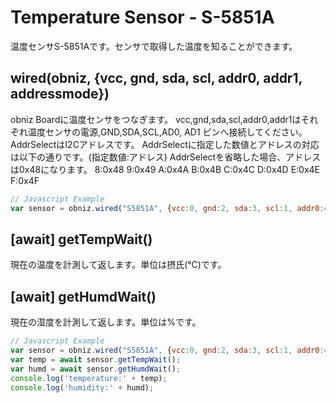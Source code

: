 # Temperature Sensor - S-5851A
温度センサS-5851Aです。センサで取得した温度を知ることができます。

## wired(obniz, {vcc, gnd, sda, scl, addr0, addr1, addressmode})
obniz Boardに温度センサをつなぎます。
vcc,gnd,sda,scl,addr0,addr1はそれぞれ温度センサの電源,GND,SDA,SCL,AD0, AD1 ピンへ接続してください。
AddrSelectはI2Cアドレスです。
AddrSelectに指定した数値とアドレスの対応は以下の通りです。(指定数値:アドレス)
AddrSelectを省略した場合、アドレスは0x48になります。
8:0x48
9:0x49
A:0x4A
B:0x4B
C:0x4C
D:0x4D
E:0x4E
F:0x4F


```javascript
// Javascript Example
var sensor = obniz.wired("S5851A", {vcc:0, gnd:2, sda:3, scl:1, addr0:4, addr1:5, addressmode:"A"});
```
## [await] getTempWait()
現在の温度を計測して返します。単位は摂氏(℃)です。

## [await] getHumdWait()
現在の湿度を計測して返します。単位は%です。
```javascript
// Javascript Example
var sensor = obniz.wired("S5851A", {vcc:0, gnd:2, sda:3, scl:1, addr0:4, addr1:5, addressmode:"A"});
var temp = await sensor.getTempWait();
var humd = await sensor.getHumdWait();
console.log('temperature:' + temp);
console.log('humidity:' + humd);
```
